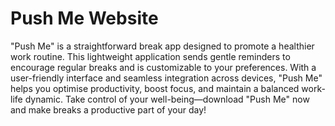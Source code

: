 # Push Me Website

"Push Me" is a straightforward break app designed to promote a healthier work routine. This lightweight application sends gentle reminders to encourage regular breaks and is customizable to your preferences. With a user-friendly interface and seamless integration across devices, "Push Me" helps you optimise productivity, boost focus, and maintain a balanced work-life dynamic. Take control of your well-being—download "Push Me" now and make breaks a productive part of your day!
